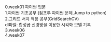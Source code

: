 </br>0.week01 파이썬 입문 
</br>1.파이썬 기초공부 (점프투 파이썬 문제,Jump to python)
</br>2.그리드 서치 적용 공부(GridSearchCV)
</br>dl파일: 합성곱 신경망을 이용한 시각화 모델 기록 
</br>3.week06 
</br>4.week07
